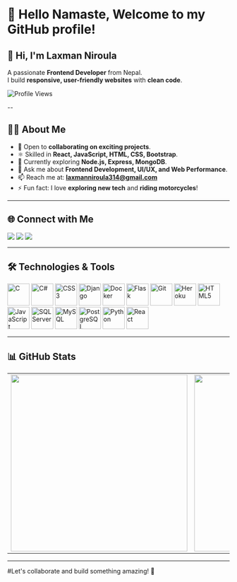 # 👋 Hello Namaste, Welcome to my GitHub profile!

## 🌟 Hi, I'm Laxman Niroula
A passionate **Frontend Developer** from Nepal.  
I build **responsive, user-friendly websites** with **clean code**.

![Profile Views](https://komarev.com/ghpvc/?username=laxmanniroula314&label=Profile%20views&color=0e75b6&style=flat)

--

## 👨‍💻 About Me

- 🔭 Open to **collaborating on exciting projects**.
- ⚛️ Skilled in **React, JavaScript, HTML, CSS, Bootstrap**.
- 🌱 Currently exploring **Node.js, Express, MongoDB**.
- 💬 Ask me about **Frontend Development, UI/UX, and Web Performance**.
- 📫 Reach me at: **laxmanniroula314@gmail.com**  
- ⚡ Fun fact: I love **exploring new tech** and **riding motorcycles**!

---

## 🌐 Connect with Me  

<p align="left">
  <a href="https://twitter.com/"><img src="https://img.shields.io/badge/Twitter-1DA1F2?style=for-the-badge&logo=twitter&logoColor=white"/></a>
  <a href="https://www.linkedin.com/in/laxman-niroula/"><img src="https://img.shields.io/badge/LinkedIn-0A66C2?style=for-the-badge&logo=linkedin&logoColor=white"/></a>
  <a href="https://instagram.com/"><img src="https://img.shields.io/badge/Instagram-E4405F?style=for-the-badge&logo=instagram&logoColor=white"/></a>
</p>

---

## 🛠️ Technologies & Tools  

<p align="left">
  <img src="https://cdn.jsdelivr.net/gh/devicons/devicon/icons/c/c-original.svg" title="C" width="50" height="50"/>
  <img src="https://cdn.jsdelivr.net/gh/devicons/devicon/icons/csharp/csharp-original.svg" title="C#" width="50" height="50"/>
  <img src="https://cdn.jsdelivr.net/gh/devicons/devicon/icons/css3/css3-original.svg" title="CSS3" width="50" height="50"/>
  <img src="https://cdn.jsdelivr.net/gh/devicons/devicon/icons/django/django-plain.svg" title="Django" width="50" height="50"/>
  <img src="https://cdn.jsdelivr.net/gh/devicons/devicon/icons/docker/docker-original.svg" title="Docker" width="50" height="50"/>
  <img src="https://cdn.jsdelivr.net/gh/devicons/devicon/icons/flask/flask-original.svg" title="Flask" width="50" height="50"/>
  <img src="https://cdn.jsdelivr.net/gh/devicons/devicon/icons/git/git-original.svg" title="Git" width="50" height="50"/>
  <img src="https://cdn.jsdelivr.net/gh/devicons/devicon/icons/heroku/heroku-original.svg" title="Heroku" width="50" height="50"/>
  <img src="https://cdn.jsdelivr.net/gh/devicons/devicon/icons/html5/html5-original.svg" title="HTML5" width="50" height="50"/>
  <img src="https://cdn.jsdelivr.net/gh/devicons/devicon/icons/javascript/javascript-original.svg" title="JavaScript" width="50" height="50"/>
  <img src="https://cdn.jsdelivr.net/gh/devicons/devicon/icons/microsoftsqlserver/microsoftsqlserver-plain.svg" title="SQL Server" width="50" height="50"/>
  <img src="https://cdn.jsdelivr.net/gh/devicons/devicon/icons/mysql/mysql-original.svg" title="MySQL" width="50" height="50"/>
  <img src="https://cdn.jsdelivr.net/gh/devicons/devicon/icons/postgresql/postgresql-original.svg" title="PostgreSQL" width="50" height="50"/>
  <img src="https://cdn.jsdelivr.net/gh/devicons/devicon/icons/python/python-original.svg" title="Python" width="50" height="50"/>
  <img src="https://cdn.jsdelivr.net/gh/devicons/devicon/icons/react/react-original.svg" title="React" width="50" height="50"/>
</p>

---


## 📊 GitHub Stats  

<table>
  <tr>
    <td>
      <img src="https://github-readme-stats.vercel.app/api?username=laxmanniroula314&show_icons=true&theme=light&title_color=0e75b6&text_color=0e75b6" width="400"/>
    </td>
    <td>
      <img src="https://github-readme-stats.vercel.app/api/top-langs/?username=laxmanniroula314&layout=compact&theme=light&title_color=0e75b6&text_color=0e75b6" width="400"/>
    </td>
  </tr>
</table>

---

#Let's collaborate and build something amazing! 🚀

